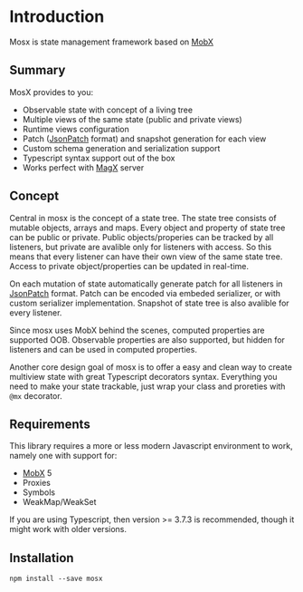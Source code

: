# Introduction

Mosx is state management framework based on [MobX](https://mobx.js.org/)

## Summary
MosX provides to you:
- Observable state with concept of a living tree
- Multiple views of the same state (public and private views)
- Runtime views configuration
- Patch ([JsonPatch](http://jsonpatch.com/) format) and snapshot generation for each view
- Custom schema generation and serialization support
- Typescript syntax support out of the box
- Works perfect with [MagX](https://github.com/udamir/magx) server

## Concept

Central in mosx is the concept of a state tree. The state tree consists of mutable objects, arrays and maps. Every object and property of state tree can be public or private. Public objects/properies can be tracked by all listeners, but private are avalible only for listeners with access. So this means that every listener can have their own view of the same state tree. Access to private object/properties can be updated in real-time.

On each mutation of state automatically generate patch for all listeners in [JsonPatch](http://jsonpatch.com/) format. Patch can be encoded via embeded serializer, or with custom serializer implementation. Snapshot of state tree is also avalible for every listener.

Since mosx uses MobX behind the scenes, computed properties are supported OOB. Observable properties are also supported, but hidden for listeners and can be used in computed properties.

Another core design goal of mosx is to offer a easy and clean way to create multiview state with great Typescript decorators syntax. Everything you need to make your state trackable, just wrap your class and proreties with ```@mx``` decorator.

## Requirements
This library requires a more or less modern Javascript environment to work, namely one with support for:
- [MobX](https://mobx.js.org/) 5
- Proxies
- Symbols
- WeakMap/WeakSet

If you are using Typescript, then version >= 3.7.3 is recommended, though it might work with older versions.

## Installation
```
npm install --save mosx
```
